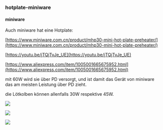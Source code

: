 ### hotplate-miniware

#### miniware

Auch miniware hat eine Hotplate:

[https://www.miniware.com.cn/product/mhp30-mini-hot-plate-preheater/](https://www.miniware.com.cn/product/mhp30-mini-hot-plate-preheater/)

[https://youtu.be/jTQjTvJe_UE](https://youtu.be/jTQjTvJe_UE)

[https://www.aliexpress.com/item/1005001665675952.html](https://www.aliexpress.com/item/1005001665675952.html)

mit 60W wird sie über PD versorgt, und ist damit das Gerät von miniware das am meisten Leistung über PD zieht. 

die Lötkolben können allenfalls 30W respektive 45W. 

![](https://user-images.githubusercontent.com/69573151/201537155-e17179b9-147f-45a4-a696-2cd5dec50f22.jpg)

![](https://user-images.githubusercontent.com/69573151/201537194-9acc2a05-f690-4413-80cb-87713ee7c8aa.jpg)

![](https://user-images.githubusercontent.com/69573151/201537225-b1968d66-e618-4f0b-9f88-f470e6086858.jpg)
